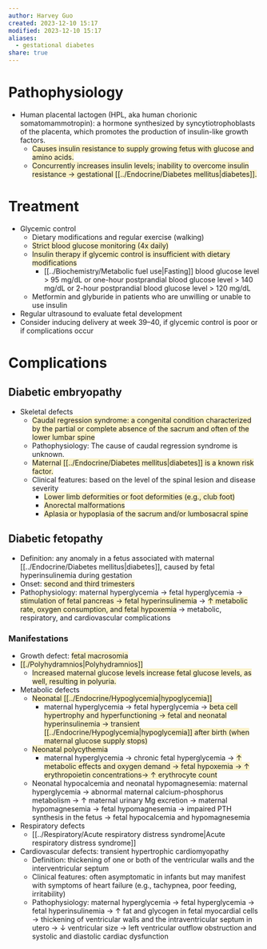 ```yaml
---
author: Harvey Guo
created: 2023-12-10 15:17
modified: 2023-12-10 15:17
aliases:
  - gestational diabetes
share: true
---
```


# Pathophysiology
- Human placental lactogen (HPL, aka human chorionic somatomammotropin): a hormone synthesized by syncytiotrophoblasts of the placenta, which promotes the production of insulin-like growth factors.
	- <span style="background:rgba(240, 200, 0, 0.2)">Causes insulin resistance to supply growing fetus with glucose and amino acids.</span>
	- <span style="background:rgba(240, 200, 0, 0.2)">Concurrently increases insulin levels; inability to overcome insulin resistance → gestational [[../Endocrine/Diabetes mellitus|diabetes]].</span>
# Treatment
- Glycemic control
	- Dietary modifications and regular exercise (walking)
	- <span style="background:rgba(240, 200, 0, 0.2)">Strict blood glucose monitoring (4x daily)</span>
	- <span style="background:rgba(240, 200, 0, 0.2)">Insulin therapy if glycemic control is insufficient with dietary modifications </span>
		- [[../Biochemistry/Metabolic fuel use|Fasting]] blood glucose level > 95 mg/dL or one-hour postprandial blood glucose level > 140 mg/dL or 2-hour postprandial blood glucose level > 120 mg/dL
	- Metformin and glyburide in patients who are unwilling or unable to use insulin
- Regular ultrasound to evaluate fetal development
- Consider inducing delivery at week 39–40, if glycemic control is poor or if complications occur
# Complications
## Diabetic embryopathy
- Skeletal defects
	- <span style="background:rgba(240, 200, 0, 0.2)">Caudal regression syndrome: a congenital condition characterized by the partial or complete absence of the sacrum and often of the lower lumbar spine </span>
	- Pathophysiology: The cause of caudal regression syndrome is unknown. 
	- <span style="background:rgba(240, 200, 0, 0.2)">Maternal [[../Endocrine/Diabetes mellitus|diabetes]] is a known risk factor.</span> 
	- Clinical features: based on the level of the spinal lesion and disease severity
		- <span style="background:rgba(240, 200, 0, 0.2)">Lower limb deformities or foot deformities (e.g., club foot)</span>
		- <span style="background:rgba(240, 200, 0, 0.2)">Anorectal malformations</span>
		- <span style="background:rgba(240, 200, 0, 0.2)">Aplasia or hypoplasia of the sacrum and/or lumbosacral spine</span>
## Diabetic fetopathy
- Definition: any anomaly in a fetus associated with maternal [[../Endocrine/Diabetes mellitus|diabetes]], caused by fetal hyperinsulinemia during gestation
- Onset: <span style="background:rgba(240, 200, 0, 0.2)">second and third trimesters</span>
- Pathophysiology: maternal hyperglycemia → fetal hyperglycemia → <span style="background:rgba(240, 200, 0, 0.2)">stimulation of fetal pancreas → fetal hyperinsulinemia</span> → <span style="background:rgba(240, 200, 0, 0.2)">↑ metabolic rate, oxygen consumption, and fetal hypoxemia</span> → metabolic, respiratory, and cardiovascular complications
### Manifestations
- Growth defect: <span style="background:rgba(240, 200, 0, 0.2)">fetal macrosomia</span>
- <span style="background:rgba(240, 200, 0, 0.2)">[[./Polyhydramnios|Polyhydramnios]]</span>
	- <span style="background:rgba(240, 200, 0, 0.2)">Increased maternal glucose levels increase fetal glucose levels, as well, resulting in polyuria.</span>
- Metabolic defects
	- <span style="background:rgba(240, 200, 0, 0.2)">Neonatal [[../Endocrine/Hypoglycemia|hypoglycemia]]</span>
		- maternal hyperglycemia → fetal hyperglycemia → <span style="background:rgba(240, 200, 0, 0.2)">beta cell hypertrophy and hyperfunctioning → fetal and neonatal hyperinsulinemia → transient [[../Endocrine/Hypoglycemia|hypoglycemia]] after birth (when maternal glucose supply stops)</span>
	- <span style="background:rgba(240, 200, 0, 0.2)">Neonatal polycythemia</span>
		- maternal hyperglycemia → chronic fetal hyperglycemia → <span style="background:rgba(240, 200, 0, 0.2)">↑ metabolic effects and oxygen demand → fetal hypoxemia → ↑ erythropoietin concentrations→ ↑ erythrocyte count</span>
	- Neonatal hypocalcemia and neonatal hypomagnesemia: maternal hyperglycemia → abnormal maternal calcium-phosphorus metabolism → ↑ maternal urinary Mg excretion → maternal hypomagnesemia → fetal hypomagnesemia → impaired PTH synthesis in the fetus → fetal hypocalcemia and hypomagnesemia
- Respiratory defects
	- [[../Respiratory/Acute respiratory distress syndrome|Acute respiratory distress syndrome]]
- Cardiovascular defects: transient hypertrophic cardiomyopathy
	- Definition: thickening of one or both of the ventricular walls and the interventricular septum
	- Clinical features: often asymptomatic in infants but may manifest with symptoms of heart failure (e.g., tachypnea, poor feeding, irritability)
	- Pathophysiology: maternal hyperglycemia → fetal hyperglycemia → fetal hyperinsulinemia → ↑ fat and glycogen in fetal myocardial cells → thickening of ventricular walls and the intraventricular septum in utero → ↓ ventricular size → left ventricular outflow obstruction and systolic and diastolic cardiac dysfunction
